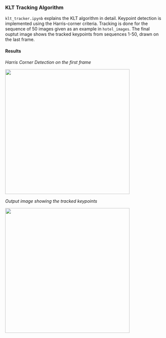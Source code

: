 ### KLT Tracking Algorithm

```klt_tracker.ipynb``` explains the KLT algorithm in detail. Keypoint detection is implemented using the Harris-corner criteria. Tracking is done for the sequence of 50 images given as an example in ```hotel_images```. The final ouptut image shows the tracked keypoints from sequences 1-50, drawn on the last frame. 

#### Results

*Harris Corner Detection on the first frame*

<img src="https://user-images.githubusercontent.com/51696913/169210276-5b26ab0a-a324-44f8-b4d3-520eaa798013.png" width="400">


*Output image showing the tracked keypoints*

<img src="https://user-images.githubusercontent.com/51696913/169209597-957fac80-d696-4034-8c5c-bf0e3de3a4b8.png" width="400">

